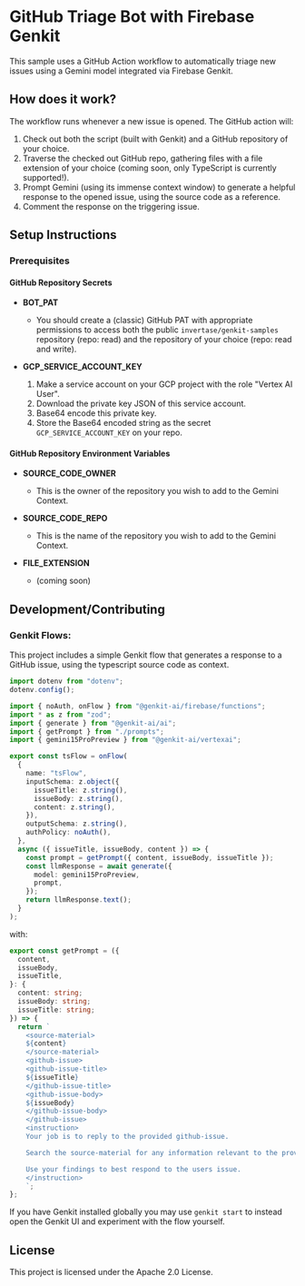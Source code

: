 # GitHub Triage Bot with Firebase Genkit

This sample uses a GitHub Action workflow to automatically triage new issues using a Gemini model integrated via Firebase Genkit.

## How does it work?

The workflow runs whenever a new issue is opened. The GitHub action will:

1. Check out both the script (built with Genkit) and a GitHub repository of your choice.
2. Traverse the checked out GitHub repo, gathering files with a file extension of your choice (coming soon, only TypeScript is currently supported!).
3. Prompt Gemini (using its immense context window) to generate a helpful response to the opened issue, using the source code as a reference.
4. Comment the response on the triggering issue.

## Setup Instructions

### Prerequisites

#### GitHub Repository Secrets

- **BOT_PAT**

  - You should create a (classic) GitHub PAT with appropriate permissions to access both the public `invertase/genkit-samples` repository (repo: read) and the repository of your choice (repo: read and write).

- **GCP_SERVICE_ACCOUNT_KEY**
  1. Make a service account on your GCP project with the role "Vertex AI User".
  2. Download the private key JSON of this service account.
  3. Base64 encode this private key.
  4. Store the Base64 encoded string as the secret `GCP_SERVICE_ACCOUNT_KEY` on your repo.

#### GitHub Repository Environment Variables

- **SOURCE_CODE_OWNER**

  - This is the owner of the repository you wish to add to the Gemini Context.

- **SOURCE_CODE_REPO**

  - This is the name of the repository you wish to add to the Gemini Context.

- **FILE_EXTENSION**
  - (coming soon)

## Development/Contributing

### Genkit Flows:

This project includes a simple Genkit flow that generates a response to a GitHub issue, using the typescript source code as context.

```typescript
import dotenv from "dotenv";
dotenv.config();

import { noAuth, onFlow } from "@genkit-ai/firebase/functions";
import * as z from "zod";
import { generate } from "@genkit-ai/ai";
import { getPrompt } from "./prompts";
import { gemini15ProPreview } from "@genkit-ai/vertexai";

export const tsFlow = onFlow(
  {
    name: "tsFlow",
    inputSchema: z.object({
      issueTitle: z.string(),
      issueBody: z.string(),
      content: z.string(),
    }),
    outputSchema: z.string(),
    authPolicy: noAuth(),
  },
  async ({ issueTitle, issueBody, content }) => {
    const prompt = getPrompt({ content, issueBody, issueTitle });
    const llmResponse = await generate({
      model: gemini15ProPreview,
      prompt,
    });
    return llmResponse.text();
  }
);
```

with:

```typescript
export const getPrompt = ({
  content,
  issueBody,
  issueTitle,
}: {
  content: string;
  issueBody: string;
  issueTitle: string;
}) => {
  return `
    <source-material>
    ${content}
    </source-material>
    <github-issue>
    <github-issue-title>
    ${issueTitle}
    </github-issue-title>
    <github-issue-body>
    ${issueBody}
    </github-issue-body>
    </github-issue>
    <instruction>
    Your job is to reply to the provided github-issue.

    Search the source-material for any information relevant to the provided issue.

    Use your findings to best respond to the users issue.
    </instruction>
    `;
};
```

If you have Genkit installed globally you may use `genkit start` to instead open the Genkit UI and experiment with the flow yourself.

## License

This project is licensed under the Apache 2.0 License.
